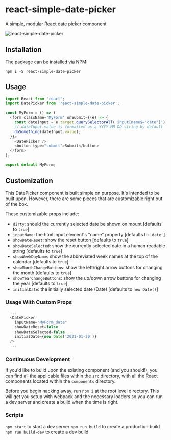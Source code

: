 # react-simple-date-picker

A simple, modular React date picker component

![react-simple-date-picker](https://andrewware.xyz/img/react-simple-date-picker.gif)

## Installation
The package can be installed via NPM:
```
npm i -S react-simple-date-picker
```

## Usage
```js
import React from 'react';
import DatePicker from 'react-simple-date-picker';

const MyForm = () => (
  <form className="MyForm" onSubmit={(e) => {
    const dateInput = e.target.querySelectorAll('input[name$="date"]')[0];
    // dateInput.value is formatted as a YYYY-MM-DD string by default
    doSomething(dateInput.value);
  }}>
    <DatePicker />
    <button type="submit">Submit</button>
  </form>
);

export default MyForm;
```

## Customization
This DatePicker component is built simple on purpose. It's intended to be built upon. However, there are some pieces that are customizable right out of the box.

These customizable props include:
- `dirty`: should the currently selected date be shown on mount [defaults to `true`]
- `inputName`: the html input element's "name" property [defaults to `'date'`]
- `showDateReset`: show the reset button [defaults to `true`]
- `showDateSelected`: show the currently selected date in a human readable string [defaults to `true`]
- `showWeekDayName`: show the abbreviated week names at the top of the calendar [defaults to `true`]
- `showMonthChangeButtons`: show the left/right arrow buttons for changing the month [defaults to `true`]
- `showYearChangeButtons`: show the up/down arrow buttons for changing the year [defaults to `true`]
- `initialDate`: the initially selected date (Date) [defaults to `new Date()`]

### Usage With Custom Props
```js
  ...
  <DatePicker
    inputName="MyForm_date"
    showDateReset=false
    showDateSelected=false
    initialDate={new Date('2021-01-20')}
  />
  ...
```

### Continuous Development
If you'd like to build upon the existing component (and you should!), you can
find all the applicable files within the `src` directory, with all the React
components located within the `components` directory.

Before you begin hacking away, run `npm i` at the root level directory.
This will get you setup with webpack and the necessary loaders so you can run a dev server and create a build when the time is right.

### Scripts
`npm start` to start a dev server
`npm run build` to create a production build
`npm run build-dev` to create a dev build
